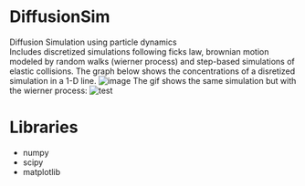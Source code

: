 # DiffusionSim
Diffusion Simulation using particle dynamics
<br>
Includes discretized simulations following ficks law, brownian motion modeled by random walks (wierner process) and step-based simulations of elastic collisions.
The graph below shows the concentrations of a disretized simulation in a 1-D line.
![image](https://github.com/Theod0reWu/DiffusionSim/assets/43049406/2a34b0ae-43e8-4103-a8e4-e7db204f2bc2)
The gif shows the same simulation but with the wierner process:
![test](https://github.com/Theod0reWu/DiffusionSim/assets/43049406/f3086a7a-be3d-497c-ba16-ecbeb87c4588)

# Libraries 
- numpy
- scipy
- matplotlib
